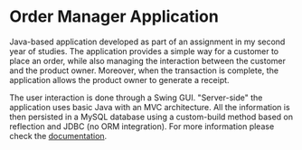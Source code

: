 
# Order Manager Application

Java-based application developed as part of an assignment in my second year of studies. The application provides a simple way for a customer to place an order, while also managing the interaction between the customer and the product owner. Moreover, when the transaction is complete, the application allows the product owner to generate a receipt.

The user interaction is done through a Swing GUI. "Server-side" the application uses basic Java with an MVC architecture. All the information is then persisted in a MySQL database using a custom-build method based on reflection and JDBC (no ORM integration). For more information please check the [documentation](https://github.com/radusocaci/order-manager/blob/master/Order%20Manager%20Documentation.pdf).
